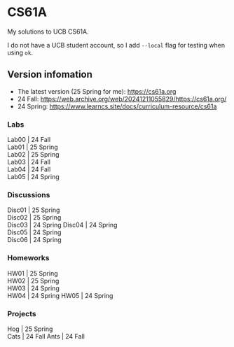 # CS61A
My solutions to UCB CS61A. 

I do not have a UCB student account, so I add `--local` flag for testing when using `ok`.

## Version infomation
- The latest version (25 Spring for me): https://cs61a.org 
- 24 Fall: https://web.archive.org/web/20241211055829/https://cs61a.org/
- 24 Spring: https://www.learncs.site/docs/curriculum-resource/cs61a

### Labs
Lab00  | 24 Fall  
Lab01  | 25 Spring  
Lab02  | 25 Spring  
Lab03  | 24 Fall  
Lab04  | 24 Fall  
Lab05  | 24 Spring  

### Discussions
Disc01 | 25 Spring  
Disc02 | 25 Spring  
Disc03 | 24 Spring 
Disc04 | 24 Spring  
Disc05 | 24 Spring  
Disc06 | 24 Spring  

### Homeworks
HW01   | 25 Spring  
HW02   | 25 Spring  
HW03   | 24 Spring  
HW04   | 24 Spring
HW05   | 24 Spring

### Projects
Hog    | 25 Spring  
Cats   | 24 Fall
Ants   | 24 Fall